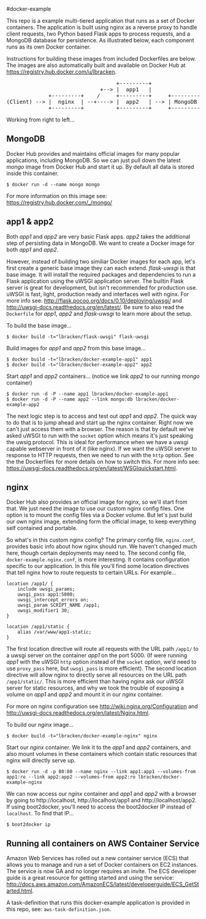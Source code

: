 #docker-example

This repo is a example multi-tiered application that runs as a set of Docker containers.  The application is built using nginx as a reverse proxy to handle client requests, two Python based Flask apps to process requests, and a MongoDB database for persistence.  As illustrated below, each component runs as its own Docker container.

Instructions for building these images from included Dockerfiles are below. The images are also automatically built and available on Docker Hub at https://registry.hub.docker.com/u/lbracken.

<pre>
                                  +---------+
                             +--> |  app1   |
             +---------+    /     +---------+     +---------+
(Client) --> |  nginx  | --+----> |  app2   | --> | MongoDB |
             +---------+          +---------+     +---------+
</pre>


Working from right to left...

MongoDB
---------
Docker Hub provides and maintains official images for many popular applications, including MongoDB. So we can just pull down the latest *mongo* image from Docker Hub and start it up. By default all data is stored inside this container.

    $ docker run -d --name mongo mongo

For more information on this image see: https://registry.hub.docker.com/_/mongo/


app1 & app2
-------------
Both *app1* and *app2* are very basic Flask apps. *app2* takes the additional step of persisting data in MongoDB. We want to create a Docker image for both *app1* and *app2*.

However, instead of building two similiar Docker images for each app, let's first create a generic base image they can each extend. *flask-uwsgi* is that base image. It will install the required packages and dependencies to run a Flask application using the uWSGI application server. The builtin Flask server is great for development, but isn't recommended for production use. uWSGI is fast, light, production ready and interfaces well with nginx. For more info see: http://flask.pocoo.org/docs/0.10/deploying/uwsgi/ and http://uwsgi-docs.readthedocs.org/en/latest/. Be sure to also read the `Dockerfile` for *app1*, *app2* and *flask-uwsgi* to learn more about the setup.

To build the base image...

	$ docker build -t="lbracken/flask-uwsgi" flask-uwsgi

Build images for *app1* and *app2* from this base image...

	$ docker build -t="lbracken/docker-example-app1" app1
	$ docker build -t="lbracken/docker-example-app2" app2

Start *app1* and *app2* containers...  (notice we link *app2* to our running *mongo* container)

	$ docker run -d -P --name app1 lbracken/docker-example-app1
	$ docker run -d -P --name app2 --link mongo:db lbracken/docker-example-app2

The next logic step is to access and test out *app1* and *app2*. The quick way to do that is to jump ahead and start up the nginx container. Right now we can't just access them with a browser.  The reason is that by default we've asked uWSGI to run with the `socket` option which means it's just speaking the uwsig protocol. This is ideal for performance when we have a uwsgi capable webserver in front of it (like nginx). If we want the uWSGI server to response to HTTP requests, then we need to run with the `http` option.  See the the Dockerfiles for more details on how to switch this. For more info see: https://uwsgi-docs.readthedocs.org/en/latest/WSGIquickstart.html.


nginx
-------------
Docker Hub also provides an official image for nginx, so we'll start from that. We just need the image to use our custom nginx config files. One option is to mount the config files via a Docker volume. But let's just build our own nginx image, extending form the official image, to keep everything self contained and portable.

So what's in this custom nginx config? The primary config file, `nginx.conf`, provides basic info about how nginx should run. We haven't changed much here, though certain deployments may need to. The second config file, `docker-example.nginx.conf`, is more interesting. It contains configuration specific to our application. In this file you'll find some location directives that tell nginx how to route requests to certain URLs. For example...

    location /app1/ {
        include uwsgi_params;
        uwsgi_pass app1:5000;
        uwsgi_intercept_errors on;        
        uwsgi_param SCRIPT_NAME /app1;
        uwsgi_modifier1 30;
    }

    location /app1/static {
        alias /var/www/app1-static;
    }

The first location directive will route all requests with the URL path `/app1/` to a uwsgi server on the container *app1* on the port 5000. (If were running *app1* with the uWSGI `http` option instead of the `socket` option, we'd need to use `proxy_pass` here, but `uwsgi_pass` is more efficient). The second location directive will allow nginx to directly serve all resources on the URL path `/app1/static/`. This is more efficient than having nginx ask our uWSGI server for static resources, and why we took the trouble of exposing a volume on *app1* and *app2* and mount it in our *nginx* container.

For more on nginx configuration see http://wiki.nginx.org/Configuration and http://uwsgi-docs.readthedocs.org/en/latest/Nginx.html.

To build our *nginx* image...

	$ docker build -t="lbracken/docker-example-nginx" nginx

Start our *nginx* container.  We link it to the *app1* and *app2* containers, and also mount volumes in these containers which contain static resources that nginx will directly serve up.

	$ docker run -d -p 80:80 --name nginx --link app1:app1 --volumes-from app1:ro --link app2:app2 --volumes-from app2:ro lbracken/docker-example-nginx 

We can now access our *nginx* container and *app1* and *app2* with a browser by going to http://localhost, http://localhost/app1 and http://localhost/app2.  If using boot2docker, you'll need to access the boot2docker IP instead of `localhost`.  To find that IP...

	$ boot2docker ip


Running all containers on AWS Container Service
------------------------------------------------
Amazon Web Services has rolled out a new container service (ECS) that allows you to manage and run a set of Docker containers on EC2 instances. The service is now GA and no longer requires an invite. The ECS developer guide is a great resource for getting started and using the service: http://docs.aws.amazon.com/AmazonECS/latest/developerguide/ECS_GetStarted.html. 

A task-definition that runs this docker-example application is provided in this repo, see: `aws-task-definition.json`.
